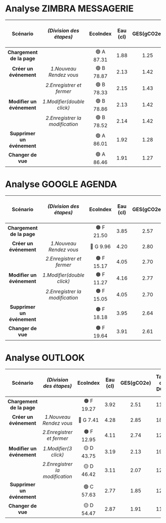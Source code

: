 # Analyse ZIMBRA MESSAGERIE

|        **Scénario**        |     _(Division des étapes)_     | **EcoIndex** | **Eau (cl)** | **GES(gCO2e)** | **Taille du DOM** | **Requêtes** | **Taille de la page (Ko)** |
|:--------------------------:|:-------------------------------:|:------------:|:------------:|:--------------:|:-----------------:|:------------:|:--------------------------:|
| **Chargement de la page**  |                                 |   🟢 A 87.31   |     1.88     |      1.25      |        231        |       4      |              2             |
| **Créer un événement**     | _1.Nouveau Rendez vous_         |   🟢 B 78.87   |     2.13     |      1.42      |        231        |      17      |            1272            |
|                            | _2.Enregistrer et fermer_       |   🟢 B 78.33   |     2.15     |      1.43      |        231        |      20      |            1282            |
| **Modifier un événement**  | _1.Modifier(double click)_      |   🟢 B 78.86   |     2.13     |      1.42      |        231        |      17      |            1274            |
|                            | _2.Enregistrer la modification_ |   🟢 B 78.52   |     2.14     |      1.42      |        231        |      19      |            1277            |
| **Supprimer un événement** |                                 |   🟢 A 86.01   |     1.92     |      1.28      |        231        |      11      |             71             |
| **Changer de vue**         |                                 |   🟢 A 86.46   |     1.91     |      1.27      |        231        |       8      |             60             |



# Analyse GOOGLE AGENDA

|        **Scénario**        |     _(Division des étapes)_     | **EcoIndex** | **Eau (cl)** | **GES(gCO2e)** | **Taille du DOM** | **Requêtes** | **Taille de la page (Ko)** |
|:--------------------------:|:-------------------------------:|:------------:|:------------:|:--------------:|:-----------------:|:------------:|:--------------------------:|
| **Chargement de la page**  |                                 |    🟠 F 21.50   |     3.85     |      2.57      |        1193       |      117     |            11686           |
| **Créer un événement**     | _1.Nouveau Rendez vous_         |    🔴 G 9.96    |     4.20     |      2.80      |        3793       |      153     |            6769            |
|                            | _2.Enregistrer et fermer_       |    🟠 F 15.17   |     4.05     |      2.70      |        1268       |      185     |            6782            |
| **Modifier un événement**  | _1.Modifier(double click)_      |    🟠 F 11.27   |     4.16     |      2.77      |        1855       |      161     |            12905           |
|                            | _2.Enregistrer la modification_ |    🟠 F 15.05   |     4.05     |      2.70      |        1219       |      192     |            12909           |
| **Supprimer un événement** |                                 |    🟠 F 18.18   |     3.95     |      2.64      |        1192       |      147     |            11802           |
| **Changer de vue**         |                                 |    🟠 F 19.64   |     3.91     |      2.61      |        1155       |      138     |            11586           |

# Analyse OUTLOOK

|        **Scénario**        |     _(Division des étapes)_     | **EcoIndex** | **Eau (cl)** | **GES(gCO2e)** | **Taille du DOM** | **Requêtes** | **Taille de la page (Ko)** |
|:--------------------------:|:-------------------------------:|:------------:|:------------:|:--------------:|:-----------------:|:------------:|:--------------------------:|
| **Chargement de la page**  |                                 |  🟠 F 19.27   |     3.92     |      2.51      |        1119       |       226    |              2675          |
| **Créer un événement**     | _1.Nouveau Rendez vous_         |   🔴 G 7.41    |     4.28     |      2.85      |        1820       |      316     |            8503            |
|                            | _2.Enregistrer et fermer_       |   🟠 F 12.95   |     4.11     |      2.74      |        1206       |      340     |            8578            |
| **Modifier un événement**  | _1.Modifier(3 click)_           |   🟡 D 43.75   |     3.19     |      2.13      |        1906       |      43      |            276             |
|                            | _2.Enregistrer la modification_ |   🟡 D 46.42   |     3.11     |      2.07      |        1202       |      57      |            260             |
| **Supprimer un événement** |                                 |   🟢 C 57.63   |     2.77     |      1.85      |        1203       |      5       |             4              |
| **Changer de vue**         |                                 |   🟡 D 54.47   |     2.87     |      1.91      |        1179       |       23     |             165             |
